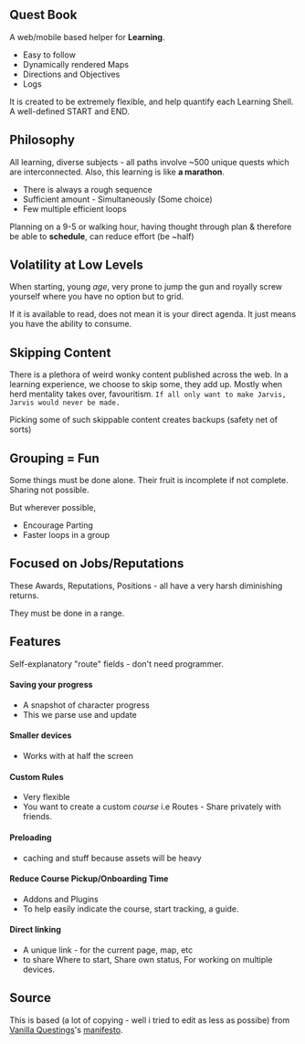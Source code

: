 ## Quest Book
A web/mobile based helper for **Learning**.

* Easy to follow
* Dynamically rendered Maps
* Directions and Objectives
* Logs

It is created to be extremely flexible, and help quantify each Learning Shell. A well-defined START and END.

## Philosophy
All learning, diverse subjects - all paths involve ~500 unique quests which are interconnected. Also, this learning is like **a marathon**.

* There is always a rough sequence
* Sufficient amount - Simultaneously (Some choice)
* Few multiple efficient loops

Planning on a 9-5 or walking hour, having thought through plan & therefore be able to **schedule**, can reduce effort (be ~half)


## Volatility at Low Levels
When starting, young *age*, very prone to jump the gun and royally screw yourself where you have no option but to grid. 

If it is available to read, does not mean it is your direct agenda. It just means you have the ability to consume.

## Skipping Content
There is a plethora of weird wonky content published across the web. In a learning experience, we choose to skip some, they add up.
Mostly when herd mentality takes over, favouritism. 
`If all only want to make Jarvis, Jarvis would never be made.`

Picking some of such skippable content creates backups (safety net of sorts)

## Grouping = Fun
Some things must be done alone.
Their fruit is incomplete if not complete. Sharing not possible.


But wherever possible,
* Encourage Parting
* Faster loops in a group 

## Focused on Jobs/Reputations
These Awards, Reputations, Positions - all have a very harsh diminishing returns.

They must be done in a range.

## Features
Self-explanatory "route" fields - don't need programmer.

#### Saving your progress
- A snapshot of character progress
- This we parse use and update

#### Smaller devices
- Works with at half the screen

#### Custom Rules
- Very flexible
- You want to create a custom *course* i.e Routes - Share privately with friends.

#### Preloading
- caching and stuff because assets will be heavy

#### Reduce Course Pickup/Onboarding Time
- Addons and Plugins
- To help easily indicate the course, start tracking, a guide.

#### Direct linking
- A unique link - for the current page, map, etc
- to share Where to start, Share own status, For working on multiple devices. 


## Source
This is based (a lot of copying - well i tried to edit as less as possibe) from [Vanilla Questings](https://www.vanilla-questing.me/)'s [manifesto](https://www.vanilla-questing.me/manifesto).

